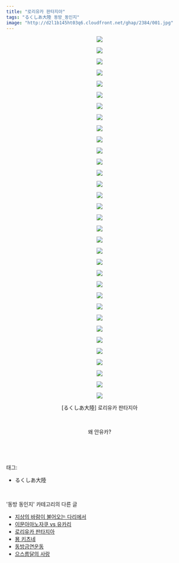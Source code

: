 ```yaml
---
title: "로리유카 판타지아"
tags: "るくしあ大陸 동방_동인지"
image: "http://d2l1b145ht03q6.cloudfront.net/ghap/2384/001.jpg"
---
```

<div class="article">
<p style="text-align: center; clear: none; float: none;"><img src="{{ site.imgserver1 }}/ghap/2384/001.jpg"/></p>
<p style="text-align: center; clear: none; float: none;"><img src="{{ site.imgserver1 }}/ghap/2384/002.jpg"/></p>
<p style="text-align: center; clear: none; float: none;"><img src="{{ site.imgserver1 }}/ghap/2384/003.jpg"/></p>
<p style="text-align: center; clear: none; float: none;"><img src="{{ site.imgserver1 }}/ghap/2384/004.jpg"/></p>
<p style="text-align: center; clear: none; float: none;"><img src="{{ site.imgserver1 }}/ghap/2384/005.jpg"/></p>
<p style="text-align: center; clear: none; float: none;"><img src="{{ site.imgserver1 }}/ghap/2384/006.jpg"/></p>
<p style="text-align: center; clear: none; float: none;"><img src="{{ site.imgserver1 }}/ghap/2384/007.jpg"/></p>
<p style="text-align: center; clear: none; float: none;"><img src="{{ site.imgserver1 }}/ghap/2384/008.jpg"/></p>
<p style="text-align: center; clear: none; float: none;"><img src="{{ site.imgserver1 }}/ghap/2384/009.jpg"/></p>
<p style="text-align: center; clear: none; float: none;"><img src="{{ site.imgserver1 }}/ghap/2384/010.jpg"/></p>
<p style="text-align: center; clear: none; float: none;"><img src="{{ site.imgserver1 }}/ghap/2384/011.jpg"/></p>
<p style="text-align: center; clear: none; float: none;"><img src="{{ site.imgserver1 }}/ghap/2384/012.jpg"/></p>
<p style="text-align: center; clear: none; float: none;"><img src="{{ site.imgserver1 }}/ghap/2384/013.jpg"/></p>
<p style="text-align: center; clear: none; float: none;"><img src="{{ site.imgserver1 }}/ghap/2384/014.jpg"/></p>
<p style="text-align: center; clear: none; float: none;"><img src="{{ site.imgserver1 }}/ghap/2384/015.jpg"/></p>
<p style="text-align: center; clear: none; float: none;"><img src="{{ site.imgserver1 }}/ghap/2384/016.jpg"/></p>
<p style="text-align: center; clear: none; float: none;"><img src="{{ site.imgserver1 }}/ghap/2384/017.jpg"/></p>
<p style="text-align: center; clear: none; float: none;"><img src="{{ site.imgserver1 }}/ghap/2384/018.jpg"/></p>
<p style="text-align: center; clear: none; float: none;"><img src="{{ site.imgserver1 }}/ghap/2384/019.jpg"/></p>
<p style="text-align: center; clear: none; float: none;"><img src="{{ site.imgserver1 }}/ghap/2384/020.jpg"/></p>
<p style="text-align: center; clear: none; float: none;"><img src="{{ site.imgserver1 }}/ghap/2384/021.jpg"/></p>
<p style="text-align: center; clear: none; float: none;"><img src="{{ site.imgserver1 }}/ghap/2384/022.jpg"/></p>
<p style="text-align: center; clear: none; float: none;"><img src="{{ site.imgserver1 }}/ghap/2384/023.jpg"/></p>
<p style="text-align: center; clear: none; float: none;"><img src="{{ site.imgserver1 }}/ghap/2384/024.jpg"/></p>
<p style="text-align: center; clear: none; float: none;"><img src="{{ site.imgserver1 }}/ghap/2384/025.jpg"/></p>
<p style="text-align: center; clear: none; float: none;"><img src="{{ site.imgserver1 }}/ghap/2384/026.jpg"/></p>
<p style="text-align: center; clear: none; float: none;"><img src="{{ site.imgserver1 }}/ghap/2384/027.jpg"/></p>
<p style="text-align: center; clear: none; float: none;"><img src="{{ site.imgserver1 }}/ghap/2384/028.jpg"/></p>
<p style="text-align: center; clear: none; float: none;"><img src="{{ site.imgserver1 }}/ghap/2384/029.jpg"/></p>
<p style="text-align: center; clear: none; float: none;"><img src="{{ site.imgserver1 }}/ghap/2384/030.jpg"/></p>
<p style="text-align: center; clear: none; float: none;"><img src="{{ site.imgserver1 }}/ghap/2384/031.jpg"/></p>
<p style="text-align: center; clear: none; float: none;"><img src="{{ site.imgserver1 }}/ghap/2384/032.jpg"/></p>
<p style="text-align: center; clear: none; float: none;"><img src="{{ site.imgserver1 }}/ghap/2384/033.jpg"/></p>
<p style="text-align: center; clear: none; float: none;">[るくしあ大陸] 로리유카 판타지아</p>
<p style="text-align: center; clear: none; float: none;"><br/></p>
<p style="text-align: center; clear: none; float: none;">왜 안유카?</p>
<p><br/></p>
</div><br/>
<div class="tagTrail">
<p>태그: </p>
<ul>
<li>るくしあ大陸</li>
</ul>
</div><br/>
<div class="another">
<p>'동방 동인지' 카테고리의 다른 글</p>
<ul>
<li><a href="/ghap_2386">지상의 바람이 불어오는 다리에서</a></li>
<li><a href="/ghap_2385">이문아마노자쿠 vs 유카리</a></li>
<li><a href="/ghap_2384">로리유카 판타지아</a></li>
<li><a href="/ghap_2383">묭 키츠네</a></li>
<li><a href="/ghap_2382">동방금연운동</a></li>
<li><a href="/ghap_2380">으스름달의 사랑</a></li>
</ul>
</div><br/>
<div class="cb_module cb_fluid">
<div class="cb_wrt cb_profile">
</div><!-- commentList close -->
</div><br/>
